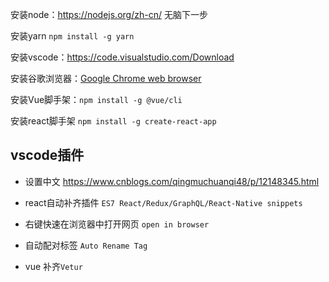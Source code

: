 

安装node：https://nodejs.org/zh-cn/ 无脑下一步

安装yarn `npm install -g yarn`

安装vscode：https://code.visualstudio.com/Download

安装谷歌浏览器：[Google Chrome web browser](https://www.google.cn/intl/en_uk/chrome/thank-you.html?statcb=1&installdataindex=empty&defaultbrowser=0)

安装Vue脚手架：`npm install -g @vue/cli`

安装react脚手架 `npm install -g create-react-app`

## vscode插件

- 设置中文 https://www.cnblogs.com/qingmuchuanqi48/p/12148345.html

- react自动补齐插件 `ES7 React/Redux/GraphQL/React-Native snippets`

- 右键快速在浏览器中打开网页 `open in browser`

- 自动配对标签 `Auto Rename Tag`

- vue 补齐`Vetur`

